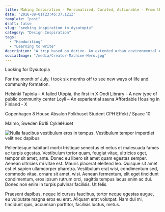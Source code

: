 ```yaml
---
title: Making Inspiration - Personalized, Curated, Actionable - From the Source
date: "2016-09-01T23:46:37.121Z"
template: "post"
draft: false
slug: "seeking inspiration in dysutopia"
category: "Design Inspiration"
tags:
  - "Handwriting"
  - "Learning to write"
description: "A trip based on derive. An extended urban environmental exploration combined with investigation, design research and first hand experience."
socialImage: "/media/Creator-Machine-Hero.jpg"
---
```


Looking for Dysutopia

For the month of July, I took six months off to see new ways of life and community formation. 

Helsinki 
Tapiola – A failed Utopia, the first in X
Oodi Library -  A new type of public community center
Loyli – An experiential sauna
Affordable Housing in Finland - X

Copenhagen
8 House
Absalon Folkhuset
Student CPH
Effekt / Space 10

Malmo, Sweden
Bo18
CykleHuset


![Nulla faucibus vestibulum eros in tempus. Vestibulum tempor imperdiet velit nec dapibus](/media/image-2.jpg)

Pellentesque habitant morbi tristique senectus et netus et malesuada fames ac turpis egestas. Vestibulum tortor quam, feugiat vitae, ultricies eget, tempor sit amet, ante. Donec eu libero sit amet quam egestas semper. Aenean ultricies mi vitae est. Mauris placerat eleifend leo. Quisque sit amet est et sapien ullamcorper pharetra. Vestibulum erat wisi, condimentum sed, commodo vitae, ornare sit amet, wisi. Aenean fermentum, elit eget tincidunt condimentum, eros ipsum rutrum orci, sagittis tempus lacus enim ac dui. Donec non enim in turpis pulvinar facilisis. Ut felis. 

Praesent dapibus, neque id cursus faucibus, tortor neque egestas augue, eu vulputate magna eros eu erat. Aliquam erat volutpat. Nam dui mi, tincidunt quis, accumsan porttitor, facilisis luctus, metus.